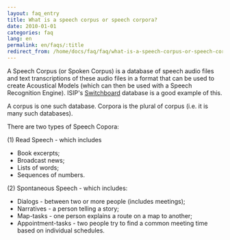 ```yaml
---
layout: faq_entry
title: What is a speech corpus or speech corpora? 
date: 2010-01-01
categories: faq
lang: en
permalink: en/faqs/:title
redirect_from: /home/docs/faq/faq/what-is-a-speech-corpus-or-speech-corpora
---
```

A Speech Corpus (or Spoken Corpus) is a database of speech audio files and text transcriptions of these audio files in a format that can be used to create Acoustical Models (which can then be used with a Speech Recognition Engine).  ISIP's [Switchboard](http://www.isip.piconepress.com/projects/switchboard/) database is a good example of this.

A corpus is one such database.  Corpora is the plural of corpus (i.e. it is many such databases).

There are two types of Speech Copora:

(1) Read Speech - which includes

*   Book excerpts;
*   Broadcast news;
*   Lists of words;
*   Sequences of numbers.

(2) Spontaneous Speech - which includes:

*   Dialogs - between two or more people (includes meetings);
*   Narratives - a person telling a story;
*   Map-tasks -  one person explains a route on a map to another;
*   Appointment-tasks - two people try to find a common meeting time based on individual schedules.
